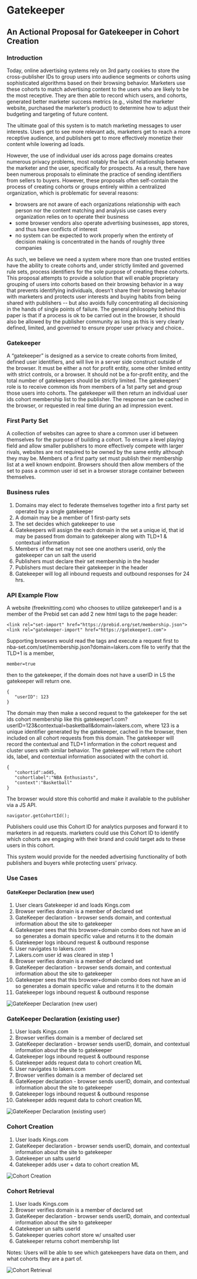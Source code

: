 # Gatekeeper

## An Actional Proposal for Gatekeeper in Cohort Creation 

### Introduction

Today, online advertising systems rely on 3rd party cookies to store the cross-publisher IDs  to group users into audience segments or cohorts using sophisticated algorithms based on their browsing behavior. Marketers use these cohorts to match advertising content to the users who are likely to be the most receptive. They are then able to record which users, and cohorts, generated better marketer success metrics (e.g., visited the marketer website, purchased the marketer’s product) to determine how to adjust their budgeting and targeting of future content.

The ultimate goal of this system is to match marketing messages to user interests. Users get to see more relevant ads, marketers get to reach a more receptive audience, and publishers get to more effectively monetize their content while lowering ad loads.  

However, the use of individual user ids across page domains creates numerous privacy problems, most notably the lack of relationship between the marketer and the user, specifically for prospects. As a result, there have been numerous proposals to eliminate the practice of sending identifiers from sellers to buyers. However, these proposals often self-contain the process of creating cohorts or groups entirely within a centralized organization, which is problematic for several reasons:

* browsers are not aware of each organizations relationship with each person nor the content matching and analysis use cases every organization relies on to operate their business 
* some browser vendors also operate advertising businesses, app stores, and thus have conflicts of interest 
* no system can be expected to work properly when the entirety of decision making is concentrated in the hands of roughly three companies
 
As such, we believe we need a system where more than one trusted entities have the ability to create cohorts and, under strictly limited and governed rule sets, process identifiers for the sole purpose of creating these cohorts. This proposal attempts to provide a solution that will enable proprietary grouping of users into cohorts based on their browsing behavior in a way that prevents identifying individuals, doesn’t share their browsing behavior with marketers and protects user interests and buying habits from being shared with publishers -- but also avoids fully concentrating all decisioning in the hands of single points of failure. The general philosophy behind this paper is that if a process is ok to be carried out in the browser, it should also be allowed by the publisher community as long as this is very clearly defined, limited, and governed to ensure proper user privacy and choice..

### Gatekeeper
A “gatekeeper” is designed as a service to create cohorts from limited, defined user identifiers, and will live in a server side construct outside of the browser. It must be either a not for profit entity, some other limited entity with strict controls, or a browser. It should not be a for-profit entity, and the total number of gatekeepers should be strictly limited. The gatekeepers’ role is to receive common ids from members of a 1st party set and group  those users into cohorts.  The gatekeeper will then return an individual user ids cohort membership list to the publisher.  The response can be cached in the browser, or requested in real time during an ad impression event. 
### First Party Set
A collection of websites can agree to share a common user id between themselves for the purpose of building a cohort.  To ensure a level playing field and allow smaller publishers to more effectively compete with larger rivals, websites are not required to be owned by the same entity although they may be.  Members of a first party set must publish their membership list at a well known endpoint.  Browsers should then allow members of the set to pass a common user id set in a browser storage container between themselves.
### Business rules
1. Domains may elect to federate themselves together into a first party set operated by a single gatekeeper
2. A domain may be a member of 1 first-party sets
3. The set decides which gatekeeper to use
4. Gatekeepers will assign the each domain in the set a unique id, that id may be passed from domain to gatekeeper along with TLD+1 & contextual information
5. Members of the set may not see one anothers userid, only the gatekeeper can un salt the userid
6. Publishers must declare their set membership in the header
7. Publishers must declare their gatekeeper in the header
8. Gatekeeper will log all inbound requests and outbound responses for 24 hrs. 
### API Example Flow

A website (freeknitting.com) who chooses to utilize gatekeeper1 and is a member of the Prebid set can add 2 new html tags to the page header:

```
<link rel="set-import" href="https://prebid.org/set/membership.json">
<link rel="gatekeeper-import" href="https://gatekeeper1.com">
```

Supporting browsers would read the tags and execute a request first to nba-set.com/set/membership.json?domain=lakers.com file to verify that the TLD+1 is a member, 

```
member=true
```

then to the gatekeeper, if the domain does not have a userID in LS the gatekeeper will return one. 

```
{
   "userID": 123
}
```

The domain may then make a second request to the gatekeeper for the set ids cohort membership like this gatekeeper1.com?userID=123&contextual=basketball&domain=lakers.com, where 123 is a unique identifier generated by the gatekeeper, cached in the browser, then included on all cohort requests from this domain.  The gatekeeper will record the contextual and TLD+1 information in the cohort request and cluster users with similar behavior.  The gatekeeper will return the cohort ids, label, and contextual information associated with the cohort id.

``` 
{
   "cohortid":ad45,
   "cohortlabel":"NBA Enthusiasts",
   "context":"Basketball"
}
```

The browser would store this cohortId and make it available to the publisher via a JS API.

```
navigator.getCohortId();
```

Publishers could use this Cohort ID for analytics purposes and forward it to marketers in ad requests. marketers could use this Cohort ID to identify which cohorts are engaging with their brand and could target ads to these users in this cohort.

This system would provide for the needed advertising functionality of both publishers and buyers while protecting users’ privacy.

### Use Cases
#### GateKeeper Declaration (new user)
1. User clears Gatekeeper id and loads Kings.com
2. Browser verifies domain is a member of declared set
3. GateKeeper declaration - browser sends domain, and contextual information about the site to gatekeeper 
4. Gatekeeper sees that this browser+domain combo does not have an id so generates a domain specific value and returns it to the domain
5. Gatekeeper logs inbound request & outbound response
6. User navigates to lakers.com
7. Lakers.com user id was cleared in step 1
8. Browser verifies domain is a member of declared set
9. GateKeeper declaration - browser sends domain, and contextual information about the site to gatekeeper
10. Gatekeeper sees that this browser+domain combo does not have an id so generates a domain specific value and returns it to the domain
11. Gatekeeper logs inbound request & outbound response

![GateKeeper Declaration (new user)](https://user-images.githubusercontent.com/14223042/87727366-14621380-c77e-11ea-88d1-ee23a8578b10.png)

### GateKeeper Declaration (existing user)
1. User  loads Kings.com
2. Browser verifies domain is a member of declared set
3. GateKeeper declaration - browser sends userID, domain, and contextual information about the site to gatekeeper 
4. Gatekeeper logs inbound request & outbound response
5. Gatekeeper adds request data to cohort creation ML
6. User navigates to lakers.com
7. Browser verifies domain is a member of declared set
8. GateKeeper declaration - browser sends userID, domain, and contextual information about the site to gatekeeper
9. Gatekeeper logs inbound request & outbound response
10. Gatekeeper adds request data to cohort creation ML

![GateKeeper Declaration (existing user)](https://user-images.githubusercontent.com/14223042/87727362-12985000-c77e-11ea-8e43-3d78544fa3c8.png)

### Cohort Creation
1. User  loads Kings.com
2. GateKeeper declaration - browser sends userID, domain, and contextual information about the site to gatekeeper 
3. Gatekeeper un salts userId
4. Gatekeeper adds user + data to cohort creation ML

![Cohort Creation](https://user-images.githubusercontent.com/14223042/87728431-4bd1bf80-c780-11ea-8b68-b4108e78666c.png)

### Cohort Retrieval
1. User  loads Kings.com
2. Browser verifies domain is a member of declared set
3. GateKeeper declaration - browser sends userID, domain, and contextual information about the site to gatekeeper 
4. Gatekeeper un salts userId
5. Gatekeeper queries cohort store w/ unsalted user 
6. Gatekeeper returns cohort membership list

Notes:
Users will be able to see which gatekeepers have data on them, and what cohorts they are a part of.

![Cohort Retrieval](https://user-images.githubusercontent.com/14223042/87727344-0dd39c00-c77e-11ea-93c1-2f56b4a60174.png)
